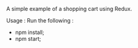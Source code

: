 A simple example of a shopping cart using Redux. 

Usage : 
Run the following : 
- npm install;
- npm start;
